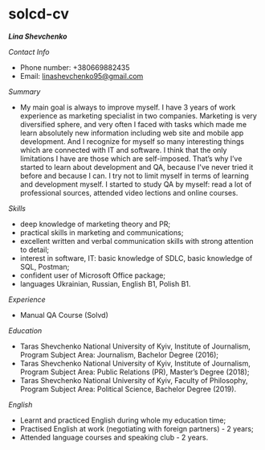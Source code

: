 # solcd-cv
_**Lina Shevchenko**_

*Contact Info*
  * Phone number: +380669882435
  * Email: linashevchenko95@gmail.com

*Summary* 
- My main goal is always to improve myself. I have 3 years of work experience as marketing specialist in two companies. Marketing is very diversified sphere, and very often I faced with tasks which made me learn absolutely new information including web site and mobile app development. And I recognize for myself so many interesting things which are connected with IT and software. I think that the only limitations I have are those which are self-imposed. That’s why I’ve started to learn about development and QA, because I've never tried it before and because I can. I try not to limit myself in terms of learning and development myself. I started to study QA by myself: read a lot of professional sources, attended video lections and online courses.

*Skills* 
  * deep knowledge of marketing theory and PR;
  * practical skills in marketing and communications;
  * excellent written and verbal communication skills with strong attention to detail;
  * interest in software, IT: basic knowledge of SDLC, basic knowledge of SQL, Postman;  
  * confident user of Microsoft Office package;
  * languages Ukrainian, Russian, English B1, Polish B1.

*Experience*
  * Manual QA Course (Solvd)

*Education*
  * Taras Shevchenko National University of Kyiv, Institute of Journalism, Program Subject Area: Journalism, Bachelor Degree (2016);
  * Taras Shevchenko National University of Kyiv, Institute of Journalism, Program Subject Area: Public Relations (PR), Master’s Degree (2018);
  * Taras Shevchenko National University of Kyiv, Faculty of Philosophy, Program Subject Area: Political Science, Bachelor Degree (2019).

*English*
  * Learnt and practiced English during whole my education time; 
  * Practised English at work (negotiating with foreign partners) - 2 years; 
  * Attended language courses and speaking club - 2 years.
